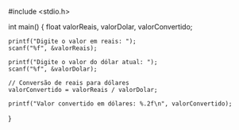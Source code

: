 #include <stdio.h>

int main() {
    float valorReais, valorDolar, valorConvertido;

    printf("Digite o valor em reais: ");
    scanf("%f", &valorReais);

    printf("Digite o valor do dólar atual: ");
    scanf("%f", &valorDolar);

    // Conversão de reais para dólares
    valorConvertido = valorReais / valorDolar;

    printf("Valor convertido em dólares: %.2f\n", valorConvertido);
}

